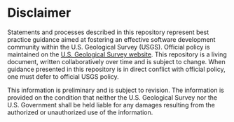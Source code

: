Disclaimer
==========

Statements and processes described in this repository represent best practice
guidance aimed at fostering an effective software development community within
the U.S. Geological Survey (USGS). Official policy is maintained on the
[U.S. Geological Survey website][1]. This repository is a living document,
written collaboratively over time and is subject to change. When guidance
presented in this repository is in direct conflict with official policy, one
must defer to official USGS policy.

This information is preliminary and is subject to revision. The information
is provided on the condition that neither the U.S. Geological Survey nor
the U.S. Government shall be held liable for any damages resulting from the
authorized or unauthorized use of the information.



[1]: https://www.usgs.gov/
